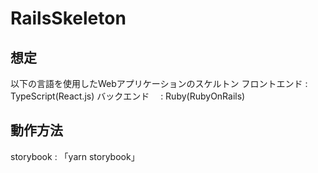 # RailsSkeleton
## 想定
以下の言語を使用したWebアプリケーションのスケルトン
フロントエンド : TypeScript(React.js)
バックエンド　 : Ruby(RubyOnRails)

## 動作方法
storybook : 「yarn storybook」

